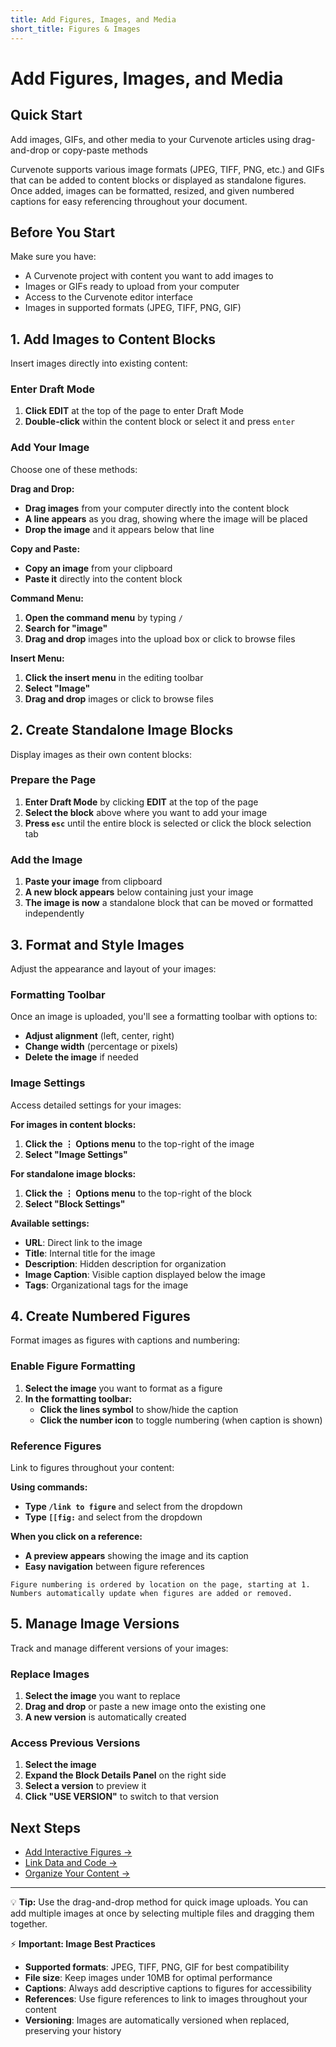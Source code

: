 ```yaml
---
title: Add Figures, Images, and Media
short_title: Figures & Images
---
```


# Add Figures, Images, and Media

## Quick Start
Add images, GIFs, and other media to your Curvenote articles using drag-and-drop or copy-paste methods

Curvenote supports various image formats (JPEG, TIFF, PNG, etc.) and GIFs that can be added to content blocks or displayed as standalone figures. Once added, images can be formatted, resized, and given numbered captions for easy referencing throughout your document.

## Before You Start

Make sure you have:
- A Curvenote project with content you want to add images to
- Images or GIFs ready to upload from your computer
- Access to the Curvenote editor interface
- Images in supported formats (JPEG, TIFF, PNG, GIF)

## 1. Add Images to Content Blocks

Insert images directly into existing content:

### Enter Draft Mode
1. **Click EDIT** at the top of the page to enter Draft Mode
2. **Double-click** within the content block or select it and press `enter`

### Add Your Image
Choose one of these methods:

**Drag and Drop:**
- **Drag images** from your computer directly into the content block
- **A line appears** as you drag, showing where the image will be placed
- **Drop the image** and it appears below that line

**Copy and Paste:**
- **Copy an image** from your clipboard
- **Paste it** directly into the content block

**Command Menu:**
1. **Open the command menu** by typing `/`
2. **Search for "image"**
3. **Drag and drop** images into the upload box or click to browse files

**Insert Menu:**
1. **Click the insert menu** in the editing toolbar
2. **Select "Image"**
3. **Drag and drop** images or click to browse files

## 2. Create Standalone Image Blocks

Display images as their own content blocks:

### Prepare the Page
1. **Enter Draft Mode** by clicking **EDIT** at the top of the page
2. **Select the block** above where you want to add your image
3. **Press `esc`** until the entire block is selected or click the block selection tab

### Add the Image
1. **Paste your image** from clipboard
2. **A new block appears** below containing just your image
3. **The image is now** a standalone block that can be moved or formatted independently

## 3. Format and Style Images

Adjust the appearance and layout of your images:

### Formatting Toolbar
Once an image is uploaded, you'll see a formatting toolbar with options to:
- **Adjust alignment** (left, center, right)
- **Change width** (percentage or pixels)
- **Delete the image** if needed

### Image Settings
Access detailed settings for your images:

**For images in content blocks:**
1. **Click the ⋮ Options menu** to the top-right of the image
2. **Select "Image Settings"**

**For standalone image blocks:**
1. **Click the ⋮ Options menu** to the top-right of the block
2. **Select "Block Settings"**

**Available settings:**
- **URL**: Direct link to the image
- **Title**: Internal title for the image
- **Description**: Hidden description for organization
- **Image Caption**: Visible caption displayed below the image
- **Tags**: Organizational tags for the image

## 4. Create Numbered Figures

Format images as figures with captions and numbering:

### Enable Figure Formatting
1. **Select the image** you want to format as a figure
2. **In the formatting toolbar:**
   - **Click the lines symbol** to show/hide the caption
   - **Click the number icon** to toggle numbering (when caption is shown)

### Reference Figures
Link to figures throughout your content:

**Using commands:**
- **Type `/link to figure`** and select from the dropdown
- **Type `[[fig:`** and select from the dropdown

**When you click on a reference:**
- **A preview appears** showing the image and its caption
- **Easy navigation** between figure references

```{note}
Figure numbering is ordered by location on the page, starting at 1. Numbers automatically update when figures are added or removed.
```

## 5. Manage Image Versions

Track and manage different versions of your images:

### Replace Images
1. **Select the image** you want to replace
2. **Drag and drop** or paste a new image onto the existing one
3. **A new version** is automatically created

### Access Previous Versions
1. **Select the image**
2. **Expand the Block Details Panel** on the right side
3. **Select a version** to preview it
4. **Click "USE VERSION"** to switch to that version

## Next Steps

- [Add Interactive Figures →](../authoring/interactive-figures.md)
- [Link Data and Code →](../authoring/link-data-code.md)
- [Organize Your Content →](../authoring/organize-content.md)

---

💡 **Tip:** Use the drag-and-drop method for quick image uploads. You can add multiple images at once by selecting multiple files and dragging them together.

⚡ **Important: Image Best Practices**

- **Supported formats**: JPEG, TIFF, PNG, GIF for best compatibility
- **File size**: Keep images under 10MB for optimal performance
- **Captions**: Always add descriptive captions to figures for accessibility
- **References**: Use figure references to link to images throughout your content
- **Versioning**: Images are automatically versioned when replaced, preserving your history
